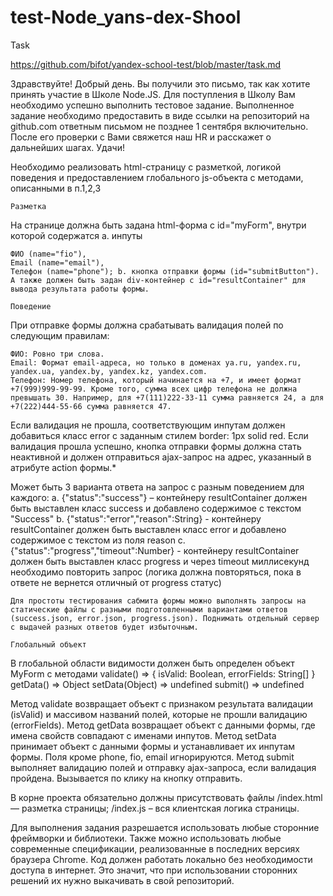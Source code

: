 # test-Node_yans-dex-Shool

Task 

https://github.com/bifot/yandex-school-test/blob/master/task.md

Здравствуйте!
Добрый день. Вы получили это письмо, так как хотите принять участие в Школе Node.JS. Для поступления в Школу Вам необходимо успешно выполнить тестовое задание. Выполненное задание необходимо предоставить в виде ссылки на репозиторий на github.com ответным письмом не позднее 1 сентября включительно. После его проверки с Вами свяжется наш HR и расскажет о дальнейших шагах. Удачи!

Необходимо реализовать html-страницу с разметкой, логикой поведения и предоставлением глобального js-объекта с методами, описанными в п.1,2,3

    Разметка

На странице должна быть задана html-форма с id="myForm", внутри которой содержатся a. инпуты

    ФИО (name="fio"),
    Email (name="email"),
    Телефон (name="phone"); b. кнопка отправки формы (id="submitButton"). А также должен быть задан div-контейнер с id="resultContainer" для вывода результата работы формы.

    Поведение

При отправке формы должна срабатывать валидация полей по следующим правилам:

    ФИО: Ровно три слова.
    Email: Формат email-адреса, но только в доменах ya.ru, yandex.ru, yandex.ua, yandex.by, yandex.kz, yandex.com.
    Телефон: Номер телефона, который начинается на +7, и имеет формат +7(999)999-99-99. Кроме того, сумма всех цифр телефона не должна превышать 30. Например, для +7(111)222-33-11 сумма равняется 24, а для +7(222)444-55-66 сумма равняется 47.

Если валидация не прошла, соответствующим инпутам должен добавиться класс error с заданным стилем border: 1px solid red. Если валидация прошла успешно, кнопка отправки формы должна стать неактивной и должен отправиться ajax-запрос на адрес, указанный в атрибуте action формы.*

Может быть 3 варианта ответа на запрос с разным поведением для каждого: a. {"status":"success"} – контейнеру resultContainer должен быть выставлен класс success и добавлено содержимое с текстом "Success" b. {"status":"error","reason":String} - контейнеру resultContainer должен быть выставлен класс error и добавлено содержимое с текстом из поля reason c. {"status":"progress","timeout":Number} - контейнеру resultContainer должен быть выставлен класс progress и через timeout миллисекунд необходимо повторить запрос (логика должна повторяться, пока в ответе не вернется отличный от progress статус)

    Для простоты тестирования сабмита формы можно выполнять запросы на статические файлы с разными подготовленными вариантами ответов (success.json, error.json, progress.json). Поднимать отдельный сервер с выдачей разных ответов будет избыточным.

    Глобальный объект

В глобальной области видимости должен быть определен объект MyForm с методами validate() => { isValid: Boolean, errorFields: String[] } getData() => Object setData(Object) => undefined submit() => undefined

Метод validate возвращает объект с признаком результата валидации (isValid) и массивом названий полей, которые не прошли валидацию (errorFields). Метод getData возвращает объект с данными формы, где имена свойств совпадают с именами инпутов. Метод setData принимает объект с данными формы и устанавливает их инпутам формы. Поля кроме phone, fio, email игнорируются. Метод submit выполняет валидацию полей и отправку ajax-запроса, если валидация пройдена. Вызывается по клику на кнопку отправить.

В корне проекта обязательно должны присутствовать файлы /index.html — разметка страницы; /index.js – вся клиентская логика страницы.

Для выполнения задания разрешается использовать любые сторонние фреймворки и библиотеки. Также можно использовать любые современные спецификации, реализованные в последних версиях браузера Chrome. Код должен работать локально без необходимости доступа в интернет. Это значит, что при использовании сторонних решений их нужно выкачивать в свой репозиторий.
